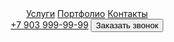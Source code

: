 <!DOCTYPE html>
<html>
<head>
    <meta charset='utf-8'>
    <meta http-equiv='X-UA-Compatible' content='IE=edge'>
    <title>Смарт-Экспресс — Сайт находится в разработке</title>
    <meta name='viewport' content='width=device-width, initial-scale=1'>
    <script src='js/jquery-3.6.0.min.js'></script>
</head>
<body>
    <header>
        <nav>
            <a href="#services">Услуги</a>
            <a href="#portfolio">Портфолио</a>
            <a href="#contacts">Контакты</a>
        </nav>
        <div>
            <a href="tel:+79356782130">+7 903 999-99-99</a>
            <button>Заказать звонок</button>
        </div>
    </header>
</body>
</html>